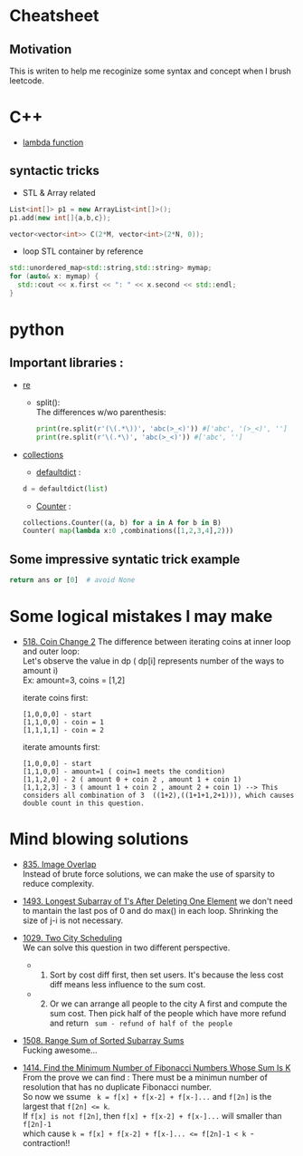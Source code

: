 Cheatsheet
==========

## Motivation
This is writen to help me recoginize some syntax and concept when I brush leetcode.


# C++

- [lambda function](https://en.cppreference.com/w/cpp/language/lambda)

## syntactic tricks
- STL & Array related
```c++
List<int[]> p1 = new ArrayList<int[]>();
p1.add(new int[]{a,b,c});
```
```c++
vector<vector<int>> C(2*M, vector<int>(2*N, 0));
```

- loop STL container by reference  
```c++
std::unordered_map<std::string,std::string> mymap;
for (auto& x: mymap) {
  std::cout << x.first << ": " << x.second << std::endl;
}
```


# python

## Important libraries :
- [re](https://docs.python.org/3/library/re.html#module-re)
  - split():  
    The differences w/wo parenthesis:  
    ```python
    print(re.split(r'(\(.*\))', 'abc(>_<)')) #['abc', '(>_<)', '']
    print(re.split(r'\(.*\)', 'abc(>_<)')) #['abc', '']
    ```
  
- [collections](https://docs.python.org/zh-tw/3/library/collections.html#module-collections)
  - [defaultdict](https://docs.python.org/zh-tw/3/library/collections.html#collections.defaultdict) :  
  ```python
  d = defaultdict(list)
  ```
  - [Counter](https://docs.python.org/zh-tw/3/library/collections.html#collections.Counter) :  
  ```python
  collections.Counter((a, b) for a in A for b in B)
  Counter( map(lambda x:0 ,combinations([1,2,3,4],2)))
  ```

## Some impressive syntatic trick example
``` python
return ans or [0]  # avoid None
```


# Some logical mistakes I may make

- [518. Coin Change 2](https://leetcode.com/problems/coin-change-2/discuss/176706/Beginner-Mistake%3A-Why-an-inner-loop-for-coins-doensn't-work-Java-Soln)
  The difference between iterating coins at inner loop and outer loop:  
  Let's observe the value in dp ( dp[i] represents number of the ways to amount i)  
  Ex: amount=3, coins = [1,2]

  iterate coins first:

      [1,0,0,0] - start
      [1,1,0,0] - coin = 1
      [1,1,1,1] - coin = 2

  iterate amounts first:

      [1,0,0,0] - start
      [1,1,0,0] - amount=1 ( coin=1 meets the condition)
      [1,1,2,0] - 2 ( amount 0 + coin 2 , amount 1 + coin 1)
      [1,1,2,3] - 3 ( amount 1 + coin 2 , amount 2 + coin 1) --> This considers all combination of 3  ((1+2),((1+1+1,2+1))), which causes double count in this question.


# Mind blowing solutions
- [835. Image Overlap](https://leetcode.com/problems/image-overlap/discuss/130623/C%2B%2BJavaPython-Straight-Forward)  
Instead of brute force solutions, we can make the use of sparsity to reduce complexity.


- [1493. Longest Subarray of 1's After Deleting One Element](https://leetcode.com/problems/longest-subarray-of-1s-after-deleting-one-element/discuss/708112/JavaC%2B%2BPython-Sliding-Window-at-most-one-0) 
we don't need to mantain the last pos of 0 and do max() in each loop. Shrinking the size of j-i is not necessary.

- [1029. Two City Scheduling](https://leetcode.com/problems/two-city-scheduling/)  
  We can solve this question in two different perspective. 
  - 1. Sort by cost diff first, then set users. It's because the less cost diff means less influence to the sum cost.
  - 2. Or we can arrange all people to the city A first and compute the sum cost. Then pick half of the people which have more refund and return ` sum - refund of half of the people`

- [1508. Range Sum of Sorted Subarray Sums](https://leetcode.com/problems/range-sum-of-sorted-subarray-sums/)  
  Fucking awesome...
  
- [1414. Find the Minimum Number of Fibonacci Numbers Whose Sum Is K](https://leetcode.com/problems/find-the-minimum-number-of-fibonacci-numbers-whose-sum-is-k/discuss/585632/JavaC%2B%2BPython-Easy-Prove)  
  From the prove we can find :  There must be a minimun number of resolution that has no duplicate Fibonacci number.    
  So now we ssume ` k = f[x] + f[x-2] + f[x-]...` and `f[2n]` is the largest that `f[2n] <= k`.  
  If  `f[x] is not f[2n]`, then `f[x] + f[x-2] + f[x-]...` will smaller than `f[2n]-1`   
  which cause `k = f[x] + f[x-2] + f[x-]... <= f[2n]-1 < k `- contraction!!  
    
